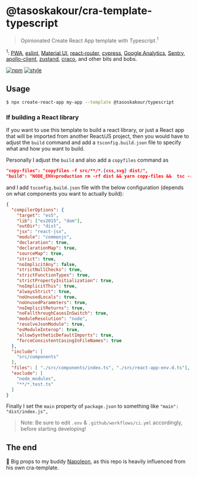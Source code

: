 # @tasoskakour/cra-template-typescript

> Opinionated Create React App template with Typescript.<sup>1</sup>

<sup>1</sup>: [PWA](https://web.dev/progressive-web-apps/), [eslint](https://eslint.org/), [Material UI](https://material-ui.com/), [react-router](https://reactrouter.com/), [cypress](https://www.cypress.io/), [Google Analytics](https://analytics.google.com/), [Sentry](https://sentry.io/welcome/), [apollo-client](https://www.apollographql.com/docs/react/), [zustand](https://zustand.surge.sh/), [craco](https://github.com/gsoft-inc/craco), and other bits and bobs.

[![npm](https://img.shields.io/npm/v/@tasoskakour/cra-template-typescript.svg?style=flat&logo=npm&label=)](https://www.npmjs.com/package/@tasoskakour/cra-template-typescript) [![style](https://img.shields.io/badge/tasoskakour.com-blueviolet.svg?style=flat)](https://tasoskakour.com)

## Usage 

```sh
$ npx create-react-app my-app --template @tasoskakour/typescript
```

### If building a React library

If you want to use this template to build a react library, or just a React app that will be imported from another React/JS project, then you would have to adjust the `build` command and add a `tsconfig.build.json` file to specify what and how you want to build. 

Personally I adjust the `build` and also add a `copyfiles` command as 

```json
"copy-files": "copyfiles -f src/**/*.{css,svg} dist/",
"build": "NODE_ENV=production rm -rf dist && yarn copy-files &&  tsc --build \"./tsconfig.build.json\"",
```

and I add `tsconfig.build.json` file with the below configuration (depends on what components you want to actually build): 

```json
{
  "compilerOptions": {
    "target": "es5",
    "lib": ["es2015", "dom"],
    "outDir": "dist",
    "jsx": "react-jsx",
    "module": "commonjs",
    "declaration": true,
    "declarationMap": true,
    "sourceMap": true,
    "strict": true,
    "noImplicitAny": false,
    "strictNullChecks": true,
    "strictFunctionTypes": true,
    "strictPropertyInitialization": true,
    "noImplicitThis": true,
    "alwaysStrict": true,
    "noUnusedLocals": true,
    "noUnusedParameters": true,
    "noImplicitReturns": true,
    "noFallthroughCasesInSwitch": true,
    "moduleResolution": "node",
    "resolveJsonModule": true,
    "esModuleInterop": true,
    "allowSyntheticDefaultImports": true,
    "forceConsistentCasingInFileNames": true
  },
  "include": [
    "src/components"
  ],
  "files": [ "./src/components/index.ts", "./src/react-app-env.d.ts"],
  "exclude": [
    "node_modules",
    "**/*.test.ts"
  ]
}
```

Finally I set the `main` property of `package.json` to something like `"main": "dist/index.js",`

> Note: Be sure to edit `.env` & `.github/workflows/ci.yml` accordingly, before starting developing!

## The end

🥰 Big props to my buddy [Napoleon](https://github.com/iamnapo/cra-template), as this repo is heavily influenced from his own cra-template.